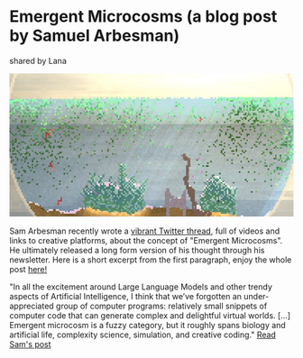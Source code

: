 # Emergent Microcosms (a blog post by Samuel Arbesman)
shared by Lana

![a screenshot of the game "orb"](images/orb.jpg)

Sam Arbesman recently wrote a [vibrant Twitter thread](https://twitter.com/arbesman/status/1587456000856133633), full of videos and links to creative platforms, about the concept of "Emergent Microcosms". He ultimately released a long form version of his thought through his newsletter. Here is a short excerpt from the first paragraph, enjoy the whole post [here!](https://arbesman.substack.com/p/emergent-microcosms)

"In all the excitement around Large Language Models and other trendy aspects of Artificial Intelligence, I think that we’ve forgotten an under-appreciated group of computer programs: relatively small snippets of computer code that can generate complex and delightful virtual worlds. \[...\] Emergent microcosm is a fuzzy category, but it roughly spans biology and artificial life, complexity science, simulation, and creative coding." [Read Sam's post](https://arbesman.substack.com/p/emergent-microcosms)
